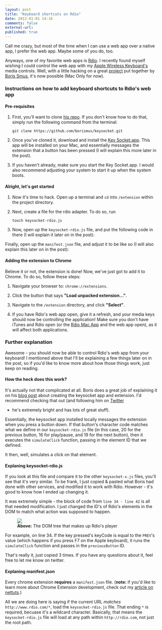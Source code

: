 ```yaml
---
layout: post
title: "Keyboard shortcuts on Rdio"
date: 2012-01-01 14:16
comments: false
external-url: 
published: true
---
```


Call me crazy, but most of the time when I can use a web app over a
native app, I prefer the web app. Maybe some of you do, too.

Anyways, one of my favorite web apps is [Rdio](http://rdio.com). I
recently found myself wishing I could control the web app with my [Apple
Wireless Keyboard's](http://www.apple.com/keyboard/) media controls.
Well, with a little hacking on a great
[project](https://github.com/borismus/keysocket/) put together by [Boris
Smus](http://smus.com/), it's now possible (Mac Only for now).

### Instructions on how to add keyboard shortcuts to Rdio's web app

#### Pre-requisites

1. First, you'll want to clone [his repo](https://github.com/borismus/keysocket/).
If you don't know how to do that, simply run the following command from
the terminal:

    ```
    git clone https://github.com/borismus/keysocket.git
    ```

2. Once you've cloned it, download and install the [Key Socket.app](https://github.com/downloads/borismus/keysocket/KeySocket.zip).
This app will be installed on your Mac, and essentially messages the
extension that a button has been pressed (I will explain this more later
in the post).

3. If you haven't already, make sure you start the Key Socket.app. I
   would also recommend adjusting your system to start it up when the
system boots.

#### Alright, let's get started

1. Now it's time to hack. Open up a terminal and `cd` into `/extension`
within the project directory.

2. Next, create a file for the rdio adapter. To do so, run

    ```
    touch keysocket-rdio.js
    ```

3. Now, open up the `keysocket-rdio.js` file, and put the following code
   in there (I will explain it later on in the post):

<script src="https://gist.github.com/1548707.js"> </script>

Finally, open up the `manifest.json` file, and adjust it to be like
so (I will also explain this later on in the post):

<script src="https://gist.github.com/1548717.js"> </script>

#### Adding the extension to Chrome

Believe it or not, the extension is done! Now, we've just got to add it
to Chrome. To do so, follow these steps:

1. Navigate your browser to: `chrome://extensions`.

2. Click the button that says **"Load unpacked extension..."**.

3. Navigate to the `/extension` directory, and click **"Select"**.

4. If you have Rdio's web app open, give it a refresh, and your media keys should
   now be controlling the application! Make sure you don't have iTunes
and Rdio open (or the [Rdio Mac App](http://www.rdio.com/#/apps/mac/) and the web app open), as it will affect both applications.

### Further explanation

Awesome - you should now be able to control Rdio's web app from your keyboard!
I mentioned above that I'll be explaining a few things later on in the
post, so if you'd like to know more about how those things work, just
keep on reading.

#### How the heck does this work?

It's actually not that complicated at all. Boris does a great job of
explaining it on his [blog post](http://smus.com/chrome-media-keys-revisited) about creating the keysocket app and
extension. I'd recommend checking that out (and following him on [Twitter](https://twitter.com/#!/borismus)
- he's extremely bright and has lots of great stuff).

Essentially, the keysocket app installed locally messages the extension
when you press a button down. If that button's character code matches
what we define in our `keysocket-rdio.js` file (in this case, 20 for the
previous button, 16 for play/pause, and 19 for the next button), then it
executes the `simulateClick` function, passing in the element ID that we
defined.

It then, well, simulates a click on that element.

#### Explaning keysocket-rdio.js

If you look at this file and compare it to the other
`keysocket-x.js` files, you'll see that it's very similar. To be frank, I
just copied & pasted what Boris had done with other services, and modified it to work with
Rdio. However - it's good to know how I ended up changing it.

It was extremely simple - the block of code from `line 34 - line 42` is
all that needed modification. I just changed the ID's of Rdio's elements
in the DOM to match what action was supposed to happen.

<figure>
  <a href="http://f.cl.ly/items/3Q1k440z0I403M2Y1B1k/Screen%20Shot%202012-01-01%20at%206.21.14%20PM.png" target="_blank"><img src="http://f.cl.ly/items/3P0m350A2n1A213n0q08/rdio-small.png"></a>
  <figcaption><strong>Above:</strong> The DOM tree that makes up Rdio's player</figcaption>
</figure>


For example, on line 34. If the key pressed's keyCode is equal to the
`PREV`'s value (which happens if you press F7 on the Apple keyboard), it
runs the `simulateClick` function and passes in the `previousButton` ID.

That's really it, just copied 3 times. If you have any questions about
it, feel free to let me know on twitter.

#### Explaning manifest.json

Every chrome extension **requires** a `manifest.json` file. (**note:**
if you'd like to learn more about Chrome Extension development, check
out my [article on nettuts](http://net.tutsplus.com/tutorials/javascript-ajax/how-i-made-the-domai-nr-chrome-extension/).)

All we are doing here is saying if the current URL *matches*
`http://www.rdio.com/*`, load the `keysocket-rdio.js` file. That ending
`*` is required, becuase it's a wildcard character. Basically, that
means the `keysocket-rdio.js` file will load at any path within
`http://rdio.com`, not just the root path.
